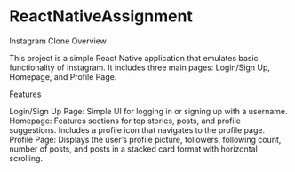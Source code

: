 # ReactNativeAssignment
Instagram Clone
Overview

This project is a simple React Native application that emulates basic functionality of Instagram. It includes three main pages: Login/Sign Up, Homepage, and Profile Page.

Features

Login/Sign Up Page: Simple UI for logging in or signing up with a username.
Homepage: Features sections for top stories, posts, and profile suggestions. Includes a profile icon that navigates to the profile page.
Profile Page: Displays the user’s profile picture, followers, following count, number of posts, and posts in a stacked card format with horizontal scrolling.
